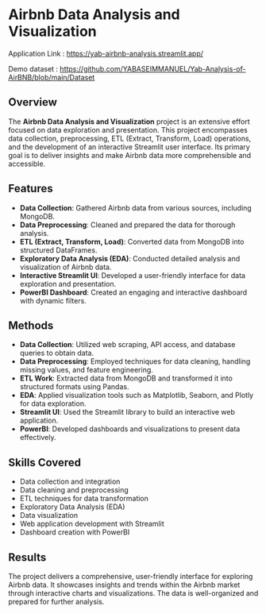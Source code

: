 # Airbnb Data Analysis and Visualization

Application Link : https://yab-airbnb-analysis.streamlit.app/

Demo dataset     : https://github.com/YABASEIMMANUEL/Yab-Analysis-of-AirBNB/blob/main/Dataset
## Overview

The **Airbnb Data Analysis and Visualization** project is an extensive effort focused on data exploration and presentation. This project encompasses data collection, preprocessing, ETL (Extract, Transform, Load) operations, and the development of an interactive Streamlit user interface. Its primary goal is to deliver insights and make Airbnb data more comprehensible and accessible.

## Features

- **Data Collection**: Gathered Airbnb data from various sources, including MongoDB.
- **Data Preprocessing**: Cleaned and prepared the data for thorough analysis.
- **ETL (Extract, Transform, Load)**: Converted data from MongoDB into structured DataFrames.
- **Exploratory Data Analysis (EDA)**: Conducted detailed analysis and visualization of Airbnb data.
- **Interactive Streamlit UI**: Developed a user-friendly interface for data exploration and presentation.
- **PowerBI Dashboard**: Created an engaging and interactive dashboard with dynamic filters.

## Methods

- **Data Collection**: Utilized web scraping, API access, and database queries to obtain data.
- **Data Preprocessing**: Employed techniques for data cleaning, handling missing values, and feature engineering.
- **ETL Work**: Extracted data from MongoDB and transformed it into structured formats using Pandas.
- **EDA**: Applied visualization tools such as Matplotlib, Seaborn, and Plotly for data exploration.
- **Streamlit UI**: Used the Streamlit library to build an interactive web application.
- **PowerBI**: Developed dashboards and visualizations to present data effectively.

## Skills Covered

- Data collection and integration
- Data cleaning and preprocessing
- ETL techniques for data transformation
- Exploratory Data Analysis (EDA)
- Data visualization
- Web application development with Streamlit
- Dashboard creation with PowerBI

## Results

The project delivers a comprehensive, user-friendly interface for exploring Airbnb data. It showcases insights and trends within the Airbnb market through interactive charts and visualizations. The data is well-organized and prepared for further analysis.
